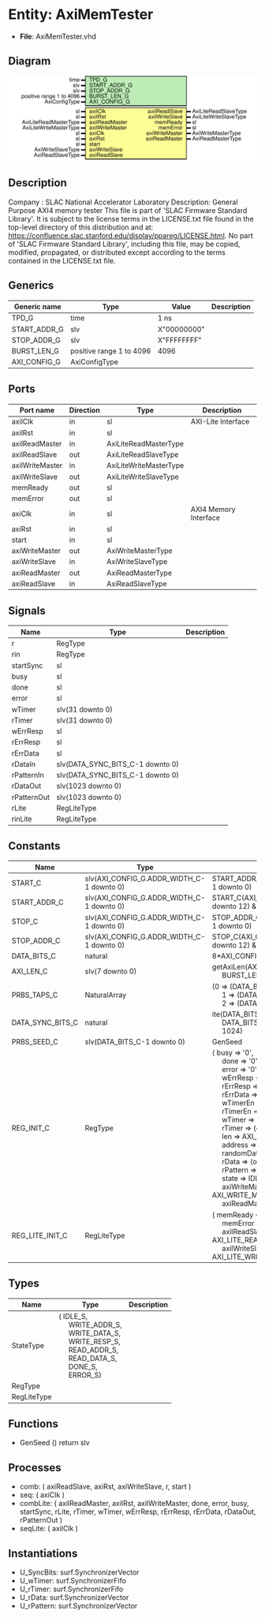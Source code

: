 # Entity: AxiMemTester

- **File**: AxiMemTester.vhd
## Diagram

![Diagram](AxiMemTester.svg "Diagram")
## Description

Company    : SLAC National Accelerator Laboratory
Description: General Purpose AXI4 memory tester
This file is part of 'SLAC Firmware Standard Library'.
It is subject to the license terms in the LICENSE.txt file found in the
top-level directory of this distribution and at:
   https://confluence.slac.stanford.edu/display/ppareg/LICENSE.html.
No part of 'SLAC Firmware Standard Library', including this file,
may be copied, modified, propagated, or distributed except according to
the terms contained in the LICENSE.txt file.
## Generics

| Generic name | Type                     | Value       | Description |
| ------------ | ------------------------ | ----------- | ----------- |
| TPD_G        | time                     | 1 ns        |             |
| START_ADDR_G | slv                      | X"00000000" |             |
| STOP_ADDR_G  | slv                      | X"FFFFFFFF" |             |
| BURST_LEN_G  | positive range 1 to 4096 | 4096        |             |
| AXI_CONFIG_G | AxiConfigType            |             |             |
## Ports

| Port name       | Direction | Type                   | Description           |
| --------------- | --------- | ---------------------- | --------------------- |
| axilClk         | in        | sl                     | AXI-Lite Interface    |
| axilRst         | in        | sl                     |                       |
| axilReadMaster  | in        | AxiLiteReadMasterType  |                       |
| axilReadSlave   | out       | AxiLiteReadSlaveType   |                       |
| axilWriteMaster | in        | AxiLiteWriteMasterType |                       |
| axilWriteSlave  | out       | AxiLiteWriteSlaveType  |                       |
| memReady        | out       | sl                     |                       |
| memError        | out       | sl                     |                       |
| axiClk          | in        | sl                     | AXI4 Memory Interface |
| axiRst          | in        | sl                     |                       |
| start           | in        | sl                     |                       |
| axiWriteMaster  | out       | AxiWriteMasterType     |                       |
| axiWriteSlave   | in        | AxiWriteSlaveType      |                       |
| axiReadMaster   | out       | AxiReadMasterType      |                       |
| axiReadSlave    | in        | AxiReadSlaveType       |                       |
## Signals

| Name        | Type                             | Description |
| ----------- | -------------------------------- | ----------- |
| r           | RegType                          |             |
| rin         | RegType                          |             |
| startSync   | sl                               |             |
| busy        | sl                               |             |
| done        | sl                               |             |
| error       | sl                               |             |
| wTimer      | slv(31 downto 0)                 |             |
| rTimer      | slv(31 downto 0)                 |             |
| wErrResp    | sl                               |             |
| rErrResp    | sl                               |             |
| rErrData    | sl                               |             |
| rDataIn     | slv(DATA_SYNC_BITS_C-1 downto 0) |             |
| rPatternIn  | slv(DATA_SYNC_BITS_C-1 downto 0) |             |
| rDataOut    | slv(1023 downto 0)               |             |
| rPatternOut | slv(1023 downto 0)               |             |
| rLite       | RegLiteType                      |             |
| rinLite     | RegLiteType                      |             |
## Constants

| Name             | Type                                      | Value                                                                                                                                                                                                                                                                                                                                                                                                                                                                                                                                                                                                                                                                                                                                                                                                                                                                                                                                                                                                                                                                                                                                                                                                                                                                                                | Description |
| ---------------- | ----------------------------------------- | ---------------------------------------------------------------------------------------------------------------------------------------------------------------------------------------------------------------------------------------------------------------------------------------------------------------------------------------------------------------------------------------------------------------------------------------------------------------------------------------------------------------------------------------------------------------------------------------------------------------------------------------------------------------------------------------------------------------------------------------------------------------------------------------------------------------------------------------------------------------------------------------------------------------------------------------------------------------------------------------------------------------------------------------------------------------------------------------------------------------------------------------------------------------------------------------------------------------------------------------------------------------------------------------------------- | ----------- |
| START_C          | slv(AXI_CONFIG_G.ADDR_WIDTH_C-1 downto 0) |  START_ADDR_G(AXI_CONFIG_G.ADDR_WIDTH_C-1 downto 0)                                                                                                                                                                                                                                                                                                                                                                                                                                                                                                                                                                                                                                                                                                                                                                                                                                                                                                                                                                                                                                                                                                                                                                                                                                                  |             |
| START_ADDR_C     | slv(AXI_CONFIG_G.ADDR_WIDTH_C-1 downto 0) |  START_C(AXI_CONFIG_G.ADDR_WIDTH_C-1 downto 12) & x"000"                                                                                                                                                                                                                                                                                                                                                                                                                                                                                                                                                                                                                                                                                                                                                                                                                                                                                                                                                                                                                                                                                                                                                                                                                                             |             |
| STOP_C           | slv(AXI_CONFIG_G.ADDR_WIDTH_C-1 downto 0) |  STOP_ADDR_G(AXI_CONFIG_G.ADDR_WIDTH_C-1 downto 0)                                                                                                                                                                                                                                                                                                                                                                                                                                                                                                                                                                                                                                                                                                                                                                                                                                                                                                                                                                                                                                                                                                                                                                                                                                                   |             |
| STOP_ADDR_C      | slv(AXI_CONFIG_G.ADDR_WIDTH_C-1 downto 0) |  STOP_C(AXI_CONFIG_G.ADDR_WIDTH_C-1 downto 12) & x"000"                                                                                                                                                                                                                                                                                                                                                                                                                                                                                                                                                                                                                                                                                                                                                                                                                                                                                                                                                                                                                                                                                                                                                                                                                                              |             |
| DATA_BITS_C      | natural                                   |  8*AXI_CONFIG_G.DATA_BYTES_C                                                                                                                                                                                                                                                                                                                                                                                                                                                                                                                                                                                                                                                                                                                                                                                                                                                                                                                                                                                                                                                                                                                                                                                                                                                                         |             |
| AXI_LEN_C        | slv(7 downto 0)                           |  getAxiLen(AXI_CONFIG_G,<br><span style="padding-left:20px"> BURST_LEN_G)                                                                                                                                                                                                                                                                                                                                                                                                                                                                                                                                                                                                                                                                                                                                                                                                                                                                                                                                                                                                                                                                                                                                                                                                                            |             |
| PRBS_TAPS_C      | NaturalArray                              |  (0 => (DATA_BITS_C-1),<br><span style="padding-left:20px"> 1 => (DATA_BITS_C/2),<br><span style="padding-left:20px"> 2 => (DATA_BITS_C/4))                                                                                                                                                                                                                                                                                                                                                                                                                                                                                                                                                                                                                                                                                                                                                                                                                                                                                                                                                                                                                                                                                                                                                          |             |
| DATA_SYNC_BITS_C | natural                                   |  ite(DATA_BITS_C<1024,<br><span style="padding-left:20px"> DATA_BITS_C,<br><span style="padding-left:20px"> 1024)                                                                                                                                                                                                                                                                                                                                                                                                                                                                                                                                                                                                                                                                                                                                                                                                                                                                                                                                                                                                                                                                                                                                                                                    |             |
| PRBS_SEED_C      | slv(DATA_BITS_C-1 downto 0)               |  GenSeed                                                                                                                                                                                                                                                                                                                                                                                                                                                                                                                                                                                                                                                                                                                                                                                                                                                                                                                                                                                                                                                                                                                                                                                                                                                                                             |             |
| REG_INIT_C       | RegType                                   |  (       busy           => '0',<br><span style="padding-left:20px">       done           => '0',<br><span style="padding-left:20px">       error          => '0',<br><span style="padding-left:20px">       wErrResp       => '0',<br><span style="padding-left:20px">       rErrResp       => '0',<br><span style="padding-left:20px">       rErrData       => '0',<br><span style="padding-left:20px">       wTimerEn       => '0',<br><span style="padding-left:20px">       rTimerEn       => '0',<br><span style="padding-left:20px">       wTimer         => (others => '0'),<br><span style="padding-left:20px">       rTimer         => (others => '0'),<br><span style="padding-left:20px">       len            => AXI_LEN_C,<br><span style="padding-left:20px">       address        => (others => '0'),<br><span style="padding-left:20px">       randomData     => PRBS_SEED_C,<br><span style="padding-left:20px">       rData          => (others => '0'),<br><span style="padding-left:20px">       rPattern       => (others => '0'),<br><span style="padding-left:20px">       state          => IDLE_S,<br><span style="padding-left:20px">       axiWriteMaster => AXI_WRITE_MASTER_INIT_C,<br><span style="padding-left:20px">       axiReadMaster  => AXI_READ_MASTER_INIT_C) |             |
| REG_LITE_INIT_C  | RegLiteType                               |  (       memReady       => '0',<br><span style="padding-left:20px">       memError       => '0',<br><span style="padding-left:20px">       axilReadSlave  => AXI_LITE_READ_SLAVE_INIT_C,<br><span style="padding-left:20px">       axilWriteSlave => AXI_LITE_WRITE_SLAVE_INIT_C)                                                                                                                                                                                                                                                                                                                                                                                                                                                                                                                                                                                                                                                                                                                                                                                                                                                                                                                                                                                                                    |             |
## Types

| Name        | Type                                                                                                                                                                                                                                                                                                                                                        | Description |
| ----------- | ----------------------------------------------------------------------------------------------------------------------------------------------------------------------------------------------------------------------------------------------------------------------------------------------------------------------------------------------------------- | ----------- |
| StateType   | ( IDLE_S,<br><span style="padding-left:20px"> WRITE_ADDR_S,<br><span style="padding-left:20px"> WRITE_DATA_S,<br><span style="padding-left:20px"> WRITE_RESP_S,<br><span style="padding-left:20px"> READ_ADDR_S,<br><span style="padding-left:20px"> READ_DATA_S,<br><span style="padding-left:20px"> DONE_S,<br><span style="padding-left:20px"> ERROR_S)  |             |
| RegType     |                                                                                                                                                                                                                                                                                                                                                             |             |
| RegLiteType |                                                                                                                                                                                                                                                                                                                                                             |             |
## Functions
- GenSeed <font id="function_arguments">()</font> <font id="function_return">return slv </font>
## Processes
- comb: ( axiReadSlave, axiRst, axiWriteSlave, r, start )
- seq: ( axiClk )
- combLite: ( axilReadMaster, axilRst, axilWriteMaster, done, error, busy, startSync,
                       rLite, rTimer, wTimer, wErrResp, rErrResp, rErrData, rDataOut, rPatternOut )
- seqLite: ( axilClk )
## Instantiations

- U_SyncBits: surf.SynchronizerVector
- U_wTimer: surf.SynchronizerFifo
- U_rTimer: surf.SynchronizerFifo
- U_rData: surf.SynchronizerVector
- U_rPattern: surf.SynchronizerVector
